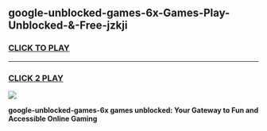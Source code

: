 
## google-unblocked-games-6x-Games-Play-Unblocked-&-Free-jzkji
<h3>
<a href="https://premium76.site?title=google-unblocked-games-6x&ref=24A">CLICK TO PLAY</a></h3>
<hr>

<h3>
<a href="https://premium76.site?title=google-unblocked-games-6x&ref=24A">CLICK 2 PLAY</a>
  
</h3>

<a href="https://premium76.site?title=google-unblocked-games-6x&ref=24A"><img src="https://clearcache.store/games.png"></a>


**google-unblocked-games-6x games unblocked: Your Gateway to Fun and Accessible Online Gaming**

